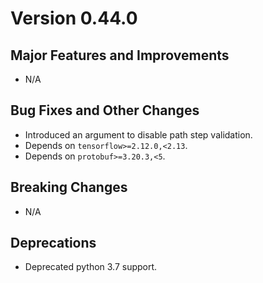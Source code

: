 # Version 0.44.0

## Major Features and Improvements

*   N/A

## Bug Fixes and Other Changes

*   Introduced an argument to disable path step validation.
*   Depends on `tensorflow>=2.12.0,<2.13`.
*   Depends on `protobuf>=3.20.3,<5`.

## Breaking Changes

*   N/A

## Deprecations

*   Deprecated python 3.7 support.

